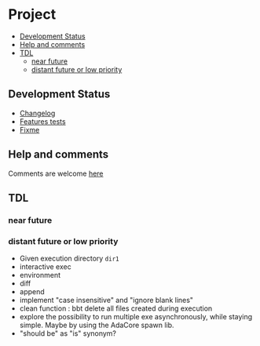 Project  <!-- omit from toc -->
=======

- [Development Status](#development-status)
- [Help and comments](#help-and-comments)
- [TDL](#tdl)
  - [near future](#near-future)
  - [distant future or low priority](#distant-future-or-low-priority)

## Development Status
- [Changelog](changelog.md)
- [Features tests](pass_tests.md)
- [Fixme](fixme.md)


## Help and comments
Comments are welcome [here](https://github.com/LionelDraghi/bbt/discussions)

## TDL

### near future
  
### distant future or low priority
- Given execution directory `dir1`  
- interactive exec
- environment
- diff 
- append 
- implement "case insensitive" and "ignore blank lines" 
- clean function : bbt delete all files created during execution
- explore the possibility to run multiple exe asynchronously, while staying simple.
  Maybe by using the AdaCore spawn lib.
- "should be" as "is" synonym?
    

